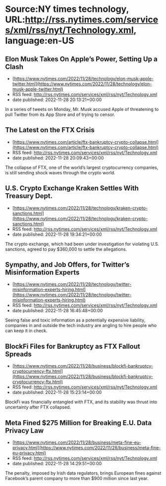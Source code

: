 # Source:NY times technology, URL:http://rss.nytimes.com/services/xml/rss/nyt/Technology.xml, language:en-US

## Elon Musk Takes On Apple’s Power, Setting Up a Clash
 - [https://www.nytimes.com/2022/11/28/technology/elon-musk-apple-twitter.html](https://www.nytimes.com/2022/11/28/technology/elon-musk-apple-twitter.html)
 - RSS feed: http://rss.nytimes.com/services/xml/rss/nyt/Technology.xml
 - date published: 2022-11-28 20:13:21+00:00

In a series of tweets on Monday, Mr. Musk accused Apple of threatening to pull Twitter from its App Store and of trying to censor.

## The Latest on the FTX Crisis
 - [https://www.nytimes.com/article/ftx-bankruptcy-crypto-collapse.html](https://www.nytimes.com/article/ftx-bankruptcy-crypto-collapse.html)
 - RSS feed: http://rss.nytimes.com/services/xml/rss/nyt/Technology.xml
 - date published: 2022-11-28 20:09:43+00:00

The collapse of FTX, one of the world’s largest cryptocurrency companies, is still sending shock waves through the crypto world.

## U.S. Crypto Exchange Kraken Settles With Treasury Dept.
 - [https://www.nytimes.com/2022/11/28/technology/kraken-crypto-sanctions.html](https://www.nytimes.com/2022/11/28/technology/kraken-crypto-sanctions.html)
 - RSS feed: http://rss.nytimes.com/services/xml/rss/nyt/Technology.xml
 - date published: 2022-11-28 19:34:21+00:00

The crypto exchange, which had been under investigation for violating U.S. sanctions, agreed to pay $360,000 to settle the allegations.

## Sympathy, and Job Offers, for Twitter’s Misinformation Experts
 - [https://www.nytimes.com/2022/11/28/technology/twitter-misinformation-experts-hiring.html](https://www.nytimes.com/2022/11/28/technology/twitter-misinformation-experts-hiring.html)
 - RSS feed: http://rss.nytimes.com/services/xml/rss/nyt/Technology.xml
 - date published: 2022-11-28 16:45:48+00:00

Seeing false and toxic information as a potentially expensive liability, companies in and outside the tech industry are angling to hire people who can keep it in check.

## BlockFi Files for Bankruptcy as FTX Fallout Spreads
 - [https://www.nytimes.com/2022/11/28/business/blockfi-bankruptcy-cryptocurrency-ftx.html](https://www.nytimes.com/2022/11/28/business/blockfi-bankruptcy-cryptocurrency-ftx.html)
 - RSS feed: http://rss.nytimes.com/services/xml/rss/nyt/Technology.xml
 - date published: 2022-11-28 15:23:14+00:00

BlockFi was financially entangled with FTX, and its stability was thrust into uncertainty after FTX collapsed.

## Meta Fined $275 Million for Breaking E.U. Data Privacy Law
 - [https://www.nytimes.com/2022/11/28/business/meta-fine-eu-privacy.html](https://www.nytimes.com/2022/11/28/business/meta-fine-eu-privacy.html)
 - RSS feed: http://rss.nytimes.com/services/xml/rss/nyt/Technology.xml
 - date published: 2022-11-28 14:29:51+00:00

The penalty, imposed by Irish data regulators, brings European fines against Facebook’s parent company to more than $900 million since last year.


